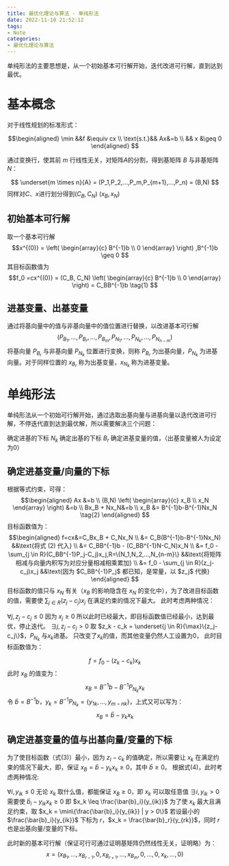 ```yaml
---
title: 最优化理论与算法 - 单纯形法
date: 2022-11-10 21:52:12
tags:
- Note
categories:
- 最优化理论与算法
---
```

单纯形法的主要思想是，从一个初始基本可行解开始，迭代改进可行解，直到达到最优。
# 基本概念
对于线性规划的标准形式：

$$\begin{aligned}
\min &&f &\equiv cx  \\
\text{s.t.}&& Ax&=b  \\
&& x &\geq 0
\end{aligned}
$$

通过变换行，使其前 $m$ 行线性无关，对矩阵$A$的分割，得到基矩阵 $B$ 与非基矩阵 $N$：

$$ \underset{m \times n}{A} = (P_1,P_2,...,P_m,P_{m+1},...,P_n) = (B,N) $$
同样对$C$、$x$进行划分得到$(C_B,C_N)$ $(x_B,x_N)$
## 初始基本可行解
取一个基本可行解
$$x^{(0)} = 
\left(
\begin{array}{c}
B^{-1}b \\
0
\end{array}
\right)
,B^{-1}b \geq 0
$$
其目标函数值为
$$f_0 =cx^{(0)} = (C_B, C_N) 
\left(
\begin{array}{c}
B^{-1}b \\
0
\end{array}
\right) = C_BB^{-1}b \tag{1}
$$
## 进基变量、出基变量
通过将基向量中的值与非基向量中的值位置进行替换，以改进基本可行解
$$(P_{B_1},...,P_{B_r},...,P_{B_m},P_{N_1},...,{P_{N_k},...,P_{N_{n-m}}}) 
$$
将基向量 $P_{B_r}$ 与非基向量 $P_{N_k}$ 位置进行变换，则称 $P_{B_r}$ 为出基向量，$P_{N_k}$ 为进基向量。对于同样位置的 $x_{B_r}$ 称为出基变量，$x_{N_k}$ 称为进基变量。
# 单纯形法
单纯形法从一个初始可行解开始，通过选取出基向量与进基向量以迭代改进可行解，不停迭代直到达到最优解，所以需要解决三个问题：

确定进基的下标 $N_k$
确定出基的下标 $B_r$
确定进基变量的值，（出基变量被人为设定为$0$）

## 确定进基变量/向量的下标
根据等式约束，可得：
$$\begin{aligned}
Ax &=b \\
(B,N)
\left(
\begin{array}{c}
x_B \\
x_N
\end{array}
\right) &=b \\
Bx_B + Nx_N&=b \\
x_B &= B^{-1}b-B^{-1}Nx_N \tag{2}
\end{aligned}
$$
目标函数值为：
$$\begin{aligned}
f=cx&=C_Bx_B + C_Nx_N \\
&= C_B(B^{-1}b-B^{-1}Nx_N) &&\text{将式 (2) 代入} \\
&= C_BB^{-1}b - (C_BB^{-1}N-C_N)x_N \\
&= f_0 - \sum_{j \in R}(C_BB^{-1}P_j-C_j)x_j,R=\{N_1,N_2,...,N_{n-m}\}  &&\text{将矩阵相减与向量内积写为对应分量相减相乘累加} \\
&= f_0 -  \sum_{j \in R}(z_j-c_j)x_j &&\text{因为 $C_BB^{-1}P_j$ 都已知，是常量，以 $z_j$ 代换}
\end{aligned}
$$
目标函数的值只与 $x_N$ 有关（$x_B$ 的影响隐含在 $x_N$ 的变化中），为了改进目标函数的值，需要使 $\sum_{j \in R}(z_j-c_j)x_j$ 在满足约束的情况下最大。
此时考虑两种情况：

$\forall j,z_j-c_j \leq 0$ 因为 $x_j \geq 0$ 所以此时已经最大，即目标函数值已经最小，达到最优，停止迭代。
$\exists j, z_j - c_j > 0$ 取 $z_k - c_k = \underset{j \in R}{\max}\{z_j-c_j\}$，$P_{N_k}$ 与$x_k$进基。
只改变了$x_k$的值，而其他变量仍然人工设置为0，
此时目标函数值为：

$$f = f_0 - (z_k-c_k)x_k \tag{3} 
$$
此时 $x_B$ 的值变为：
$$x_B = B^{-1}b - B^{-1}P_{N_k}x_k 
$$
令 $\bar{b} = B^{-1}b$，$y_k = B^{-1}P_{N_k} = \{y_{1k},...,y_{m-nk}\}$，上式又可以写为：
$$x_B = \bar{b} - y_kx_k \tag{4}
$$
## 确定进基变量的值与出基向量/变量的下标
为了使目标函数（式$(3)$）最小，因为 $z_l-c_k$ 的值确定，所以需要让 $x_k$ 在满足约束的情况下最大，即，保证 $x_B=\bar{b} - y_kx_k \geq 0$，其中 $\bar{b} \geq 0$。
根据式$(4)$，此时考虑两种情况:

$\forall i,y_{ik} \leq 0$ 无论 $x_k$ 取什么值，都能保证 $x_B \geq 0$，即 $x_k$ 可以取任意值
$\exists i,y_{ik} > 0$ 需要使 $\bar{b}_i-y_{ik}x_k \geq 0$ 即 $x_k \leq \frac{\bar{b}_i}{y_{ik}}$ 为了使 $x_k$ 最大且满足约束，取 $x_k = \min\{\frac{\bar{b}_i}{y_{ik}} | y > 0\}$ 若设最小的 $\frac{\bar{b}_i}{y_{ik}}$ 下标为 $r$，$x_k = \frac{\bar{b}_r}{y_{rk}}$，同时 $r$ 也是出基向量/变量的下标。

此时新的基本可行解（保证可行可通过证明基矩阵仍然线性无关，证明略）为：
$$x=(x_{B_1},...,x_{B_{r-1}},0,x_{B_{r+1}},...,x_{B_m},0,...,0,x_k,...,0) 
$$

